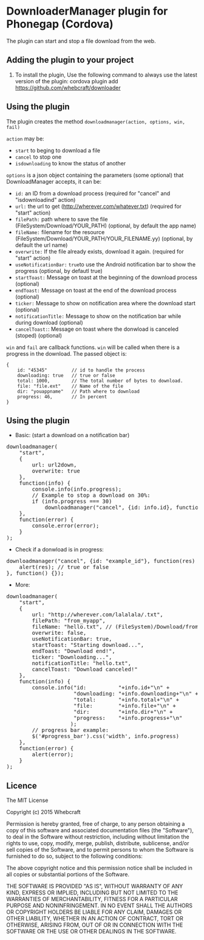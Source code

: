 # DownloaderManager plugin for Phonegap (Cordova) #

The plugin can start and stop a file download from the web.

## Adding the plugin to your project ##

1. To install the plugin,
Use the following command to always use the latest version of the plugin: cordova plugin add https://github.com/whebcraft/downloader

## Using the plugin ##

The plugin creates the method `downloadmanager(action, options, win, fail)`

`action` may be: 

* `start` to beging to download a file
* `cancel` to stop one
* `isdownloading` to know the status of another

`options` is a json object containing the parameters (some optional) that DownloadManager accepts, it can be:

* `id:` an ID from a download process (required for "cancel" and "isdownloadind" action)
* `url:` the url to get (http://wherever.com/whatever.txt) (required for "start" action)
* `filePath:` path where to save the file (FileSystem/Download/YOUR_PATH) (optional, by default the app name)
* `fileName:` filename for the resource (FileSystem/Download/YOUR_PATH/YOUR_FILENAME.yy) (optional, by default the url name)
* `overwrite:` If the file already exists, download it again. (required for "start" action)
* `useNotificationBar:` `true`to use the Android notification bar to show the progress (optional, by defautl true)
* `startToast:` Message on toast at the beginning of the download process (optional)
* `endToast:` Message on toast at the end of the download process (optional)  
* `ticker:` Message to show on notification area where the download start (optional) 
* `notificationTitle:` Message to show on the notification bar while during download (optional)
* `cancelToast:`: Message on toast where the donwload is canceled (stoped) (optional)
 
`win` and `fail` are callback functions. `win` will be called when there is a progress in the download. The passed object is:

    {
    	id: "45345"			// id to handle the process
    	downloading: true 	// true or false 
    	total: 1000,      	// The total number of bytes to download.
    	file: "file.ext"  	// Name of the file
    	dir: "youappname"	// Path where to download
        progress: 46,     	// In percent
    }

## Using the plugin ##
	
* Basic: (start a download on a notification bar)

<pre>
downloadmanager(
	"start",
	{
		url: url2down,
    	overwrite: true
	},
	function(info) {
    	console.info(info.progress);
        // Example to stop a download on 30%:
        if (info.progress === 30)
    		downloadmanager("cancel", {id: info.id}, function() {}, function() {});
	},
	function(error) {
    	console.error(error);
	}
);
</pre>

* Check if a donwload is in progress:

<pre>
downloadmanager("cancel", {id: "example_id"}, function(res) {
	alert(res); // true or false
}, function() {});
</pre>

* More:

<pre>
downloadmanager(
	"start",
   	{
   		url: "http://wherever.com/lalalala/.txt",
	 	filePath: "from_myapp",
	 	fileName: "hello.txt", // (FileSystem)/Download/from_myappp/hello.txt
	 	overwrite: false,
	 	useNotificationBar: true,
	 	startToast: "Starting download...",
	 	endToast: "Download end!",
	 	ticker: "Downloading...",
	 	notificationTitle: "hello.txt",
	 	cancelToast: "Download canceled!"
   	},
  	function(info) {
		console.info("id:          "+info.id+"\n" +
	              	 "downloading: "+info.downloading+"\n" +
	              	 "total:       "+info.total+"\n" +
	              	 "file:        "+info.file+"\n" +
	              	 "dir:         "+info.dir+"\n" +
	              	 "progress:    "+info.progress+"\n"
		      		);
     	// progress bar example:
		$('#progress_bar').css('width', info.progress)
   	},
  	function(error) {
		alert(error);
  	}
);
</pre>

## Licence ##

The MIT License

Copyright (c) 2015 Whebcraft

Permission is hereby granted, free of charge, to any person obtaining a copy of this software and associated documentation files (the "Software"), to deal in the Software without restriction, including without limitation the rights to use, copy, modify, merge, publish, distribute, sublicense, and/or sell copies of the Software, and to permit persons to whom the Software is furnished to do so, subject to the following conditions:

The above copyright notice and this permission notice shall be included in all copies or substantial portions of the Software.

THE SOFTWARE IS PROVIDED "AS IS", WITHOUT WARRANTY OF ANY KIND, EXPRESS OR IMPLIED, INCLUDING BUT NOT LIMITED TO THE WARRANTIES OF MERCHANTABILITY, FITNESS FOR A PARTICULAR PURPOSE AND NONINFRINGEMENT. IN NO EVENT SHALL THE AUTHORS OR COPYRIGHT HOLDERS BE LIABLE FOR ANY CLAIM, DAMAGES OR OTHER LIABILITY, WHETHER IN AN ACTION OF CONTRACT, TORT OR OTHERWISE, ARISING FROM, OUT OF OR IN CONNECTION WITH THE SOFTWARE OR THE USE OR OTHER DEALINGS IN THE SOFTWARE.